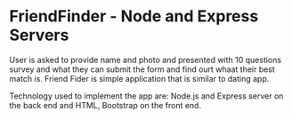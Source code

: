 # FriendFinder - Node and Express Servers

User is asked to provide name and photo and presented with 10 questions survey and what they can submit the form and find ourt whaat their best match is. Friend Fider is simple application that is similar to dating app. 

Technology used to implement the app are: Node.js and Express server on the back end and HTML, Bootstrap on the front end.

